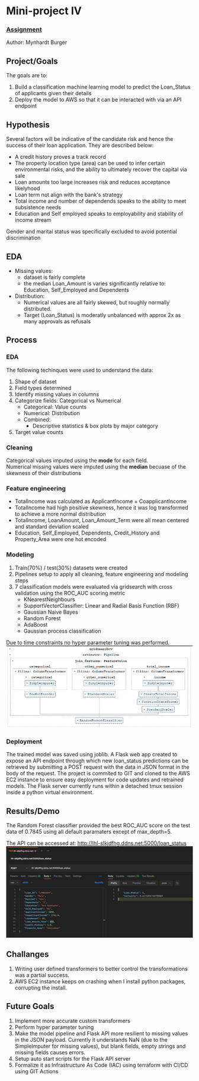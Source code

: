 # Mini-project IV

### [Assignment](assignment.md)
Author: Mynhardt Burger

## Project/Goals
The goals are to:
1. Build a classification machine learning model to predict the Loan_Status of applicants given their details
2. Deploy the model to AWS so that it can be interacted with via an API endpoint

## Hypothesis
Several factors will be indicative of the candidate risk and hence the success of their loan application. They are described below:
* A credit history proves a track record
* The property location type (area) can be used to infer certain environmental risks, and the ability to ultimately recover the capital via sale
* Loan amounts too large increases risk and reduces acceptance likelyhood
* Loan term not align with the bank's strategy
* Total income and number of dependends speaks to the ability to meet subsistence needs
* Education and Self employed speaks to employability and stability of income stream

Gender and marital status was specifically excluded to avoid potential discrimination

## EDA 
* Missing values:
    * dataset is fairly complete
    * the median Loan_Amount is varies significantly relative to: Education, Self_Employed and Dependents
* Distribution:
    * Numerical values are all fairly skewed, but roughly normally distributed.
    * Target (Loan_Status) is moderatly unbalanced with approx 2x as many approvals as refusals

## Process
### EDA
The following techinques were used to understand the data:
1. Shape of dataset
2. Field types determined
3. Identify missing values in columns
4. Categorize fields: Categorical vs Numerical
    * Categorical: Value counts
    * Numerical: Distribution
    * Combined:
        * Descriptive statistics & box plots by major category
5. Target value counts
### Cleaning
Categorical values imputed using the **mode** for each field.  
Numerical missing values were imputed using the **median** becuase of the skewness of their distributions

### Feature engineering
* TotalIncome was calculated as ApplicantIncome + CoapplicantIncome
* TotalIncome had high positive skewness, hence it was log transformed to achieve a more normal distribution
* TotalIncome, LoanAmount, Loan_Amount_Term were all mean centered and standard deviation scaled
* Education, Self_Employed, Dependents, Credit_History and Property_Area were one hot encoded

### Modeling
1. Train(70%) / test(30%) datasets were created
2. Pipelines setup to apply all cleaning, feature engineering and modeling steps
3. 7 classification models were evaluated via gridsearch with cross validation using the ROC_AUC scoring metric
    * KNearestNeighbours
    * SupportVectorClassifier: Linear and Radial Basis Function (RBF)
    * Gaussian Naive Bayes
    * Random Forest
    * AdaBoost
    * Gaussian process classification

Due to time constraints no hyper parameter tuning was performed.
![](./images/pipeline.png)

### Deployment
The trained model was saved using joblib. A Flask web app created to expose an API endpoint through which new loan_status predictions can be retrieved by submitting a POST request with the data in JSON format in the body of the request. The project is commited to GIT and cloned to the AWS EC2 instance to ensure easy deployment for code updates and retrained models. The Flask server currently runs within a detached tmux session inside a python virtual environment.

## Results/Demo
The Random Forest classifier provided the best ROC_AUC score on the test data of 0.7845 using all default paramaters except of max_depth=5.

The API can be accessed at: http://lhl-slkjdfhg.ddns.net:5000/loan_status
![](./images/api_request.png)

## Challanges 
1. Writing user defined transformers to better control the transformations was a partial success.
2. AWS EC2 instance keeps on crashing when I install python packages, corrupting the install.

## Future Goals
1. Implement more accurate custom transformers
2. Perform hyper parameter tuning
3. Make the model pipeline and Flask API more resilient to missing values in the JSON payload. Currently it understands NaN (due to the SimpleImputer for missing values), but blank fields, empty strings and missing fields causes errors.
4. Setup auto start scripts for the Flask API server
5. Formalize it as Infrastructure As Code (IAC) using terraform with CI/CD using GIT Actions